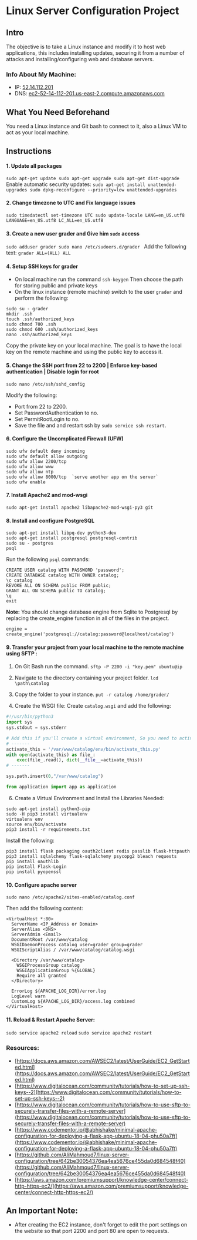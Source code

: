 # Linux Server Configuration Project

## Intro
The objective is to take a Linux instance and modify it to host web applications, this includes installing updates, securing it from a number of attacks and installing/configuring web and database servers.
### Info About My Machine:
- IP: [52.14.112.201](52.14.112.201)
- DNS: [ec2-52-14-112-201.us-east-2.compute.amazonaws.com](ec2-52-14-112-201.us-east-2.compute.amazonaws.com)

## What You Need Beforehand
You need a Linux instance and Git bash to connect to it, also a Linux VM to act as your local machine.

## Instructions
#### 1. Update all packages
`
sudo apt-get update
sudo apt-get upgrade
sudo apt-get dist-upgrade
`
Enable automatic security updates:
`
sudo apt-get install unattended-upgrades
sudo dpkg-reconfigure --priority=low unattended-upgrades
`

#### 2. Change timezone to UTC and Fix language issues 
`
sudo timedatectl set-timezone UTC
sudo update-locale LANG=en_US.utf8 LANGUAGE=en_US.utf8 LC_ALL=en_US.utf8
`

#### 3. Create a new user grader and Give him `sudo` access
`
sudo adduser grader
sudo nano /etc/sudoers.d/grader 
`
Add the following text:  `grader ALL=(ALL) ALL`

#### 4. Setup SSH keys for grader
* On local machine run the command
`ssh-keygen`
Then choose the path for storing public and private keys
* On the linux instance (remote machine) switch to the user `grader` and perform the following:
```
sudo su - grader
mkdir .ssh
touch .ssh/authorized_keys 
sudo chmod 700 .ssh
sudo chmod 600 .ssh/authorized_keys 
nano .ssh/authorized_keys 
```
Copy the private key on your local machine. The goal is to have the local key on the remote machine and using the public key to access it.

#### 5. Change the SSH port from 22 to 2200 | Enforce key-based authentication | Disable login for root 
```
sudo nano /etc/ssh/sshd_config
```
Modify the following:
* Port from 22 to 2200.
* Set PasswordAuthentication to no.
* Set PermitRootLogin to no.
* Save the file and and restart ssh by  `sudo service ssh restart`.

#### 6. Configure the Uncomplicated Firewall (UFW)
```
sudo ufw default deny incoming
sudo ufw default allow outgoing
sudo ufw allow 2200/tcp
sudo ufw allow www
sudo ufw allow ntp
sudo ufw allow 8000/tcp  `serve another app on the server`
sudo ufw enable
```

#### 7. Install Apache2 and mod-wsgi 
```
sudo apt-get install apache2 libapache2-mod-wsgi-py3 git
```

#### 8. Install and configure PostgreSQL
```
sudo apt-get install libpq-dev python3-dev
sudo apt-get install postgresql postgresql-contrib
sudo su - postgres
psql
```
Run the following `psql` commands:
```
CREATE USER catalog WITH PASSWORD 'password';
CREATE DATABASE catalog WITH OWNER catalog;
\c catalog
REVOKE ALL ON SCHEMA public FROM public;
GRANT ALL ON SCHEMA public TO catalog;
\q
exit
```
**Note:** You should change database engine from Sqlite to Postgresql by replacing the create_engine function in all of the files in the project.
```
engine = create_engine('postgresql://catalog:password@localhost/catalog')
```

#### 9. Transfer your project from your local machine to the remote machine using SFTP :

1. On Git Bash run the command.
```sftp -P 2200 -i "key.pem" ubuntu@ip ``` 
2. Navigate to the directory containing your project folder.
```lcd \path\catalog```
3. Copy the folder to your instance.
```put -r catalog /home/grader/ ```

5. Create the WSGI file:
Create `catalog.wsgi` and add the following:
```python
#!/usr/bin/python3
import sys
sys.stdout = sys.stderr

# Add this if you'll create a virtual environment, So you need to activate it
# -------
activate_this = '/var/www/catalog/env/bin/activate_this.py'
with open(activate_this) as file_:
    exec(file_.read(), dict(__file__=activate_this))
# -------

sys.path.insert(0,"/var/www/catalog")

from application import app as application
```
6. Create a Virtual Environment and Install the Libraries Needed:
```
sudo apt-get install python3-pip
sudo -H pip3 install virtualenv
virtualenv env
source env/bin/activate
pip3 install -r requirements.txt
```
Install the following:
```
pip3 install flask packaging oauth2client redis passlib flask-httpauth
pip3 install sqlalchemy flask-sqlalchemy psycopg2 bleach requests
pip install oauthlib
pip install Flask-Login
pip install pyopenssl
```
#### 10. Configure apache server
```
sudo nano /etc/apache2/sites-enabled/catalog.conf
```
Then add the following content:
```
<VirtualHost *:80>
  ServerName <IP_Address or Domain>
  ServerAlias <DNS>
  ServerAdmin <Email>
  DocumentRoot /var/www/catalog
  WSGIDaemonProcess catalog user=grader group=grader
  WSGIScriptAlias / /var/www/catalog/catalog.wsgi

  <Directory /var/www/catalog>
    WSGIProcessGroup catalog
    WSGIApplicationGroup %{GLOBAL}
    Require all granted
  </Directory>

  ErrorLog ${APACHE_LOG_DIR}/error.log
  LogLevel warn
  CustomLog ${APACHE_LOG_DIR}/access.log combined
</VirtualHost>
```

#### 11. Reload & Restart Apache Server:
`sudo service apache2 reload`
`sudo service apache2 restart`

### Resources:
- [https://docs.aws.amazon.com/AWSEC2/latest/UserGuide/EC2_GetStarted.html](https://docs.aws.amazon.com/AWSEC2/latest/UserGuide/EC2_GetStarted.html)
- [https://www.digitalocean.com/community/tutorials/how-to-set-up-ssh-keys--2](https://www.digitalocean.com/community/tutorials/how-to-set-up-ssh-keys--2)
- [https://www.digitalocean.com/community/tutorials/how-to-use-sftp-to-securely-transfer-files-with-a-remote-server](https://www.digitalocean.com/community/tutorials/how-to-use-sftp-to-securely-transfer-files-with-a-remote-server)
- [https://www.codementor.io/@abhishake/minimal-apache-configuration-for-deploying-a-flask-app-ubuntu-18-04-phu50a7ft](https://www.codementor.io/@abhishake/minimal-apache-configuration-for-deploying-a-flask-app-ubuntu-18-04-phu50a7ft)
- [https://github.com/AliMahmoud7/linux-server-configuration/tree/642be30054376ea4ea5676ce455da0d684548f40](https://github.com/AliMahmoud7/linux-server-configuration/tree/642be30054376ea4ea5676ce455da0d684548f40)
- [https://aws.amazon.com/premiumsupport/knowledge-center/connect-http-https-ec2/](https://aws.amazon.com/premiumsupport/knowledge-center/connect-http-https-ec2/)
## An Important Note:
- After creating the EC2 instance, don't forget to edit the port settings on the website so that port 2200 and port 80 are open to requests.
